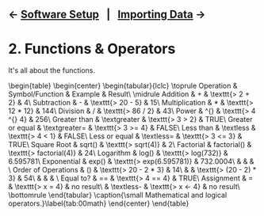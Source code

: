 ← [Software Setup](01-software-setup.md)&nbsp;&nbsp;&nbsp;|&nbsp;&nbsp;&nbsp;[Importing Data](03-importing-data.md) →
---

# 2. Functions & Operators

It's all about the functions.

\begin{table}
\begin{center}
\begin{tabular}{lclc}
\toprule
Operation & Symbol/Function & Example & Result\\
\midrule
Addition & + & \texttt{> 2 + 2} & 4\\
Subtraction & - & \texttt{> 20 - 5} & 15\\
Multiplication & * & \texttt{> 12 * 12} & 144\\
Division & / & \texttt{> 86 / 2} & 43\\
Power & \^{} & \texttt{> 4 \^{} 4} & 256\\
Greater than & \textgreater & \texttt{> 3 > 2} & TRUE\\
Greater or equal & \textgreater= & \texttt{> 3 >= 4} & FALSE\\
Less than & \textless & \texttt{> 4 < 1} & FALSE\\
Less or equal & \textless= & \texttt{> 3 <= 3} & TRUE\\
Square Root & sqrt() & \texttt{> sqrt(4)} & 2\\
Factorial & factorial() & \texttt{> factorial(4)} & 24\\
Logarithm & log() & \texttt{> log(732)} & 6.595781\\
Exponential & exp() & \texttt{> exp(6.595781)} & 732.0004\\
 &  &  & \\
Order of Operations & () & \texttt{> 20 - 2 * 3} & 14\\
 &  & \texttt{> (20 - 2) * 3} & 54\\
 &  &  & \\
Equal to? & == & \texttt{> 4 == 4} & TRUE\\
Assignment & = & \texttt{> x = 4} & no result\\
 & \textless- & \texttt{> x <- 4} & no result\\
\bottomrule
\end{tabular}
\caption{\small Mathematical and logical operators.}\label{tab:00math}
\end{center}
\end{table}
